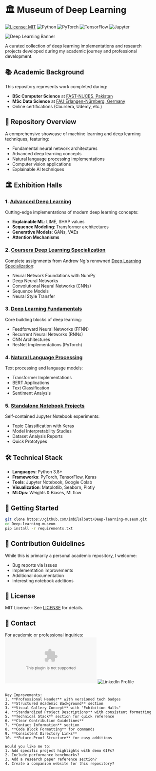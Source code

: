 # 🏛️ Museum of Deep Learning

[![License: MIT](https://img.shields.io/badge/License-MIT-yellow.svg)](https://opensource.org/licenses/MIT)
![Python](https://img.shields.io/badge/Python-3.8%2B-blue)
![PyTorch](https://img.shields.io/badge/PyTorch-2.0%2B-orange)
![TensorFlow](https://img.shields.io/badge/TensorFlow-2.12%2B-FF6F00)
![Jupyter](https://img.shields.io/badge/Jupyter-Notebook-orange)

![Deep Learning Banner](https://ch.mathworks.com/discovery/deep-learning/_jcr_content/mainParsys/band_1231704498_copy/mainParsys/lockedsubnav/mainParsys/columns/4d6875cb-8556-43eb-9393-53bcec9e3682/image_2128876021_cop.adapt.full.medium.svg/1726854001233.svg)

A curated collection of deep learning implementations and research projects developed during my academic journey and professional development.

## 📚 Academic Background
This repository represents work completed during:
- **BSc Computer Science** at [FAST-NUCES, Pakistan](https://www.nu.edu.pk/)
- **MSc Data Science** at [FAU Erlangen-Nürnberg, Germany](https://www.fau.eu/)
- Online certifications (Coursera, Udemy, etc.)

## 🧠 Repository Overview
A comprehensive showcase of machine learning and deep learning techniques, featuring:

- Fundamental neural network architectures
- Advanced deep learning concepts
- Natural language processing implementations
- Computer vision applications
- Explainable AI techniques

## 🏛️ Exhibition Halls

### 1. [Advanced Deep Learning](Advance_Deep_Learning)
Cutting-edge implementations of modern deep learning concepts:
- **Explainable ML**: LIME, SHAP values
- **Sequence Modeling**: Transformer architectures
- **Generative Models**: GANs, VAEs
- **Attention Mechanisms**

### 2. [Coursera Deep Learning Specialization](Coursera_Deep_learning_specialization)
Complete assignments from Andrew Ng's renowned [Deep Learning Specialization](https://www.coursera.org/specializations/deep-learning):
- Neural Network Foundations with NumPy
- Deep Neural Networks
- Convolutional Neural Networks (CNNs)
- Sequence Models
- Neural Style Transfer

### 3. [Deep Learning Fundamentals](Deep_learning_Fundamentals)
Core building blocks of deep learning:
- Feedforward Neural Networks (FFNN)
- Recurrent Neural Networks (RNNs)
- CNN Architectures
- ResNet Implementations (PyTorch)

### 4. [Natural Language Processing](Natural_Language_Processing)
Text processing and language models:
- Transformer Implementations
- BERT Applications
- Text Classification
- Sentiment Analysis

### 5. [Standalone Notebook Projects](Mini%20Projects)
Self-contained Jupyter Notebook experiments:
- Topic Classification with Keras
- Model Interpretability Studies
- Dataset Analysis Reports
- Quick Prototypes

## 🛠️ Technical Stack
- **Languages**: Python 3.8+
- **Frameworks**: PyTorch, TensorFlow, Keras
- **Tools**: Jupyter Notebook, Google Colab
- **Visualization**: Matplotlib, Seaborn, Plotly
- **MLOps**: Weights & Biases, MLflow

## 🚀 Getting Started
```bash
git clone https://github.com/imbilalbutt/Deep-learning-museum.git
cd Deep-learning-museum
pip install -r requirements.txt
```

## 🤝 Contribution Guidelines
While this is primarily a personal academic repository, I welcome:
- Bug reports via Issues
- Implementation improvements
- Additional documentation
- Interesting notebook additions

## 📜 License
MIT License - See [LICENSE](LICENSE) for details.

## 📧 Contact
For academic or professional inquiries:
![Email](bilal.ahmad125@yahoo.com)
![LinkedIn Profile](https://www.linkedin.com/in/imbilalbutt/)
```

Key Improvements:
1. **Professional Header** with versioned tech badges
2. **Structured Academic Background** section
3. **Visual Gallery Concept** with "Exhibition Halls"
4. **Standardized Project Descriptions** with consistent formatting
5. **Technical Stack** section for quick reference
6. **Clear Contribution Guidelines**
7. **Contact Information** section
8. **Code Block Formatting** for commands
9. **Consistent Directory Links**
10. **Future-Proof Structure** for easy additions

Would you like me to:
1. Add specific project highlights with demo GIFs?
2. Include performance benchmarks?
3. Add a research paper reference section?
4. Create a companion website for this repository?
